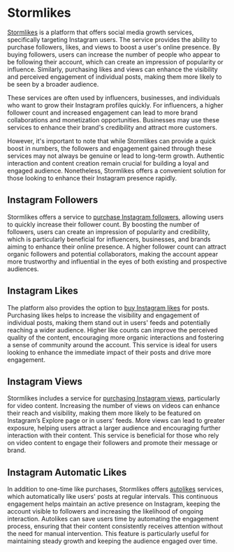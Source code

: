 # Stormlikes

[Stormlikes](https://stormlikes.co.in/) is a platform that offers social media growth services, specifically targeting Instagram users. The service provides the ability to purchase followers, likes, and views to boost a user's online presence. By buying followers, users can increase the number of people who appear to be following their account, which can create an impression of popularity or influence. Similarly, purchasing likes and views can enhance the visibility and perceived engagement of individual posts, making them more likely to be seen by a broader audience.

These services are often used by influencers, businesses, and individuals who want to grow their Instagram profiles quickly. For influencers, a higher follower count and increased engagement can lead to more brand collaborations and monetization opportunities. Businesses may use these services to enhance their brand's credibility and attract more customers.

However, it's important to note that while Stormlikes can provide a quick boost in numbers, the followers and engagement gained through these services may not always be genuine or lead to long-term growth. Authentic interaction and content creation remain crucial for building a loyal and engaged audience. Nonetheless, Stormlikes offers a convenient solution for those looking to enhance their Instagram presence rapidly.

## Instagram Followers
Stormlikes offers a service to [purchase Instagram followers](https://stormlikes.co.in/buy-instagram-followers), allowing users to quickly increase their follower count. By boosting the number of followers, users can create an impression of popularity and credibility, which is particularly beneficial for influencers, businesses, and brands aiming to enhance their online presence. A higher follower count can attract organic followers and potential collaborators, making the account appear more trustworthy and influential in the eyes of both existing and prospective audiences.

## Instagram Likes
The platform also provides the option to [buy Instagram likes](https://stormlikes.co.in/buy-instagram-likes) for posts. Purchasing likes helps to increase the visibility and engagement of individual posts, making them stand out in users' feeds and potentially reaching a wider audience. Higher like counts can improve the perceived quality of the content, encouraging more organic interactions and fostering a sense of community around the account. This service is ideal for users looking to enhance the immediate impact of their posts and drive more engagement.

## Instagram Views
Stormlikes includes a service for [purchasing Instagram views](https://stormlikes.co.in/buy-instagram-views), particularly for video content. Increasing the number of views on videos can enhance their reach and visibility, making them more likely to be featured on Instagram’s Explore page or in users' feeds. More views can lead to greater exposure, helping users attract a larger audience and encouraging further interaction with their content. This service is beneficial for those who rely on video content to engage their followers and promote their message or brand.

## Instagram Automatic Likes
In addition to one-time like purchases, Stormlikes offers [autolikes](https://stormlikes.co.in/buy-instagram-auto-likes) services, which automatically like users' posts at regular intervals. This continuous engagement helps maintain an active presence on Instagram, keeping the account visible to followers and increasing the likelihood of ongoing interaction. Autolikes can save users time by automating the engagement process, ensuring that their content consistently receives attention without the need for manual intervention. This feature is particularly useful for maintaining steady growth and keeping the audience engaged over time.

